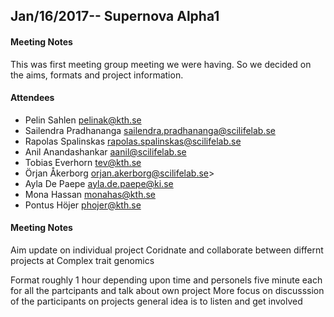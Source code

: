 ## Jan/16/2017-- Supernova Alpha1

#### Meeting Notes

This was first meeting group meeting we were having. So we decided on the aims, formats and project information.


#### Attendees
* Pelin Sahlen pelinak@kth.se
* Sailendra Pradhananga sailendra.pradhananga@scilifelab.se
* Rapolas Spalinskas rapolas.spalinskas@scilifelab.se
* Anil Anandashankar aanil@scilifelab.se
* Tobias Everhorn tev@kth.se
* Örjan Åkerborg orjan.akerborg@scilifelab.se>
* Ayla De Paepe ayla.de.paepe@ki.se
* Mona Hassan monahas@kth.se
* Pontus Höjer phojer@kth.se

#### Meeting Notes

Aim
 update on individual project
 Coridnate and collaborate between differnt projects at Complex trait genomics
 
 Format
  roughly 1 hour depending upon time and personels
  five minute each for all the partcipants and talk about own project
  More focus on discusssion of the participants on projects
  general idea is to listen and get involved
  
  
